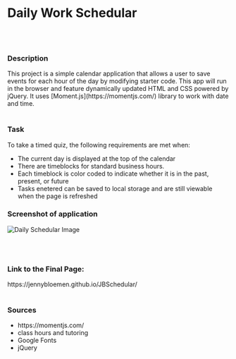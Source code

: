 <h1>Daily Work Schedular</h1>
<br><br>
<h3>Description</h3>
This project is a simple calendar application that allows a user to save events for each hour of the day by modifying starter code. This app will run in the browser and feature dynamically updated HTML and CSS powered by jQuery.  It uses [Moment.js](https://momentjs.com/) library to work with date and time. 
<br><br>
<h3>Task</h3>
To take a timed quiz, the following requirements are met when:
<ul>
  <li>The current day is displayed at the top of the calendar</li>
  <li>There are timeblocks for standard business hours.</li>
  <li>Each timeblock is color coded to indicate whether it is in the past, present, or future</li>
  <li>Tasks enetered can be saved to local storage and are still viewable when the page is refreshed</li>
</ul>

<h3>Screenshot of application</h3>

![Daily Schedular Image](https://user-images.githubusercontent.com/108432711/185465418-11e72bb7-6142-4558-ab44-d11c835a82f2.png)

<br><br>
<h3>Link to the Final Page:</h3>
https://jennybloemen.github.io/JBSchedular/
<br><br>
<h3>Sources</h3>
<ul>
  <li> https://momentjs.com/</li>
  <li> class hours and tutoring</li>
  <li> Google Fonts</li>
  <li> jQuery</li>
 </ul>
